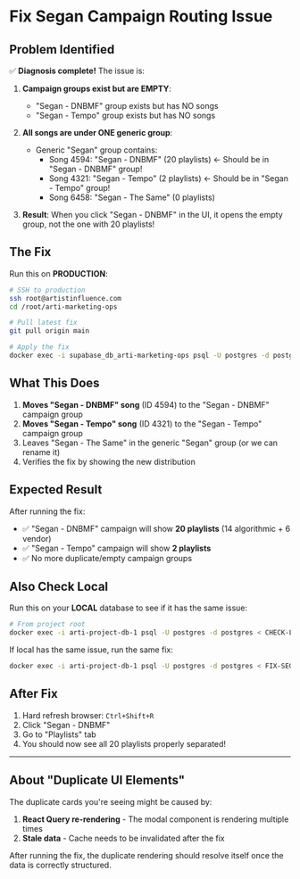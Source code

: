 # Fix Segan Campaign Routing Issue

## Problem Identified
✅ **Diagnosis complete!** The issue is:

1. **Campaign groups exist but are EMPTY**:
   - "Segan - DNBMF" group exists but has NO songs
   - "Segan - Tempo" group exists but has NO songs

2. **All songs are under ONE generic group**:
   - Generic "Segan" group contains:
     - Song 4594: "Segan - DNBMF" (20 playlists) ← Should be in "Segan - DNBMF" group!
     - Song 4321: "Segan - Tempo" (2 playlists) ← Should be in "Segan - Tempo" group!
     - Song 6458: "Segan - The Same" (0 playlists)

3. **Result**: When you click "Segan - DNBMF" in the UI, it opens the empty group, not the one with 20 playlists!

## The Fix

Run this on **PRODUCTION**:

```bash
# SSH to production
ssh root@artistinfluence.com
cd /root/arti-marketing-ops

# Pull latest fix
git pull origin main

# Apply the fix
docker exec -i supabase_db_arti-marketing-ops psql -U postgres -d postgres < FIX-SEGAN-CAMPAIGN-ROUTING.sql
```

## What This Does

1. **Moves "Segan - DNBMF" song** (ID 4594) to the "Segan - DNBMF" campaign group
2. **Moves "Segan - Tempo" song** (ID 4321) to the "Segan - Tempo" campaign group
3. Leaves "Segan - The Same" in the generic "Segan" group (or we can rename it)
4. Verifies the fix by showing the new distribution

## Expected Result

After running the fix:
- ✅ "Segan - DNBMF" campaign will show **20 playlists** (14 algorithmic + 6 vendor)
- ✅ "Segan - Tempo" campaign will show **2 playlists**
- ✅ No more duplicate/empty campaign groups

## Also Check Local

Run this on your **LOCAL** database to see if it has the same issue:

```bash
# From project root
docker exec -i arti-project-db-1 psql -U postgres -d postgres < CHECK-LOCAL-SEGAN.sql
```

If local has the same issue, run the same fix:
```bash
docker exec -i arti-project-db-1 psql -U postgres -d postgres < FIX-SEGAN-CAMPAIGN-ROUTING.sql
```

## After Fix

1. Hard refresh browser: `Ctrl+Shift+R`
2. Click "Segan - DNBMF"
3. Go to "Playlists" tab
4. You should now see all 20 playlists properly separated!

---

## About "Duplicate UI Elements"

The duplicate cards you're seeing might be caused by:
1. **React Query re-rendering** - The modal component is rendering multiple times
2. **Stale data** - Cache needs to be invalidated after the fix

After running the fix, the duplicate rendering should resolve itself once the data is correctly structured.

